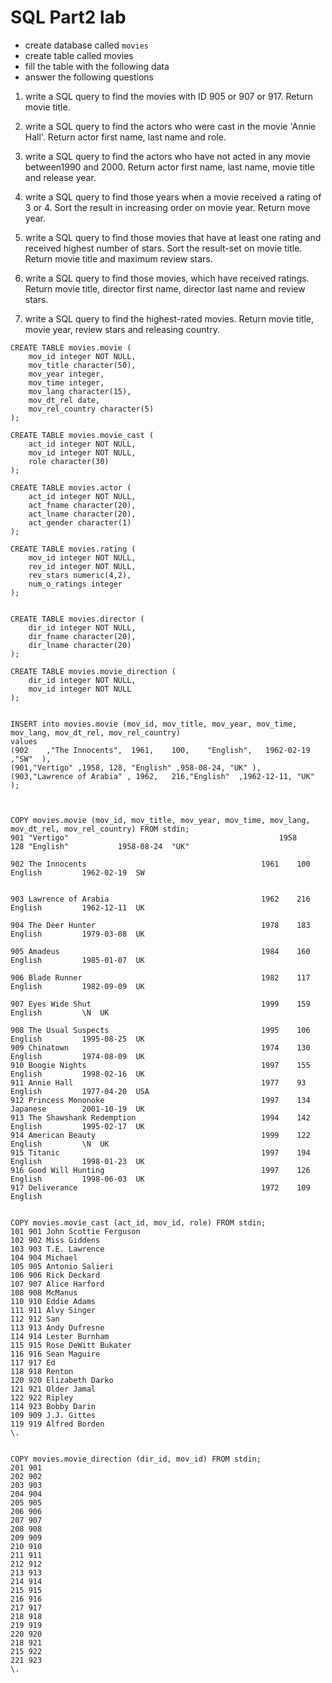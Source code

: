 # SQL Part2 lab


* create database called `movies`
* create table called movies 
* fill the table with the following data 
* answer the following questions 

1. write a SQL query to find the movies with ID 905 or 907 or 917. Return movie title.


2. write a SQL query to find the actors who were cast in the movie 'Annie Hall'. Return actor first name, last name and role. 

3. write a SQL query to find the actors who have not acted in any movie between1990 and 2000. Return actor first name, last name, movie title and release year.

4. write a SQL query to find those years when a movie received a rating of 3 or 4. Sort the result in increasing order on movie year. Return move year. 

5. write a SQL query to find those movies that have at least one rating and received highest number of stars. Sort the result-set on movie title. Return movie title and maximum review stars.

6. write a SQL query to find those movies, which have received ratings. Return movie title, director first name, director last name and review stars.

7. write a SQL query to find the highest-rated movies. Return movie title, movie year, review stars and releasing country. 

```
CREATE TABLE movies.movie (
    mov_id integer NOT NULL,
    mov_title character(50),
    mov_year integer,
    mov_time integer,
    mov_lang character(15),
    mov_dt_rel date,
    mov_rel_country character(5)
);

CREATE TABLE movies.movie_cast (
    act_id integer NOT NULL,
    mov_id integer NOT NULL,
    role character(30)
);

CREATE TABLE movies.actor (
    act_id integer NOT NULL,
    act_fname character(20),
    act_lname character(20),
    act_gender character(1)
);

CREATE TABLE movies.rating (
    mov_id integer NOT NULL,
    rev_id integer NOT NULL,
    rev_stars numeric(4,2),
    num_o_ratings integer
);


CREATE TABLE movies.director (
    dir_id integer NOT NULL,
    dir_fname character(20),
    dir_lname character(20)
);

CREATE TABLE movies.movie_direction (
    dir_id integer NOT NULL,
    mov_id integer NOT NULL
);


```


```
INSERT into movies.movie (mov_id, mov_title, mov_year, mov_time, mov_lang, mov_dt_rel, mov_rel_country) 
values
(902	,"The Innocents",  1961,	100,	"English",   1962-02-19	,"SW"  ),
(901,"Vertigo" ,1958, 128, "English" ,958-08-24, "UK" ),
(903,"Lawrence of Arabia" ,	1962,	216,"English"  ,1962-12-11,	"UK"  );

 

COPY movies.movie (mov_id, mov_title, mov_year, mov_time, mov_lang, mov_dt_rel, mov_rel_country) FROM stdin;
901	"Vertigo"                                           	1958	128	"English"        	1958-08-24	"UK"   

902	The Innocents                                     	1961	100	English        	1962-02-19	SW   


903	Lawrence of Arabia                                	1962	216	English        	1962-12-11	UK   

904	The Deer Hunter                                   	1978	183	English        	1979-03-08	UK  

905	Amadeus                                           	1984	160	English        	1985-01-07	UK  

906	Blade Runner                                      	1982	117	English        	1982-09-09	UK  

907	Eyes Wide Shut                                    	1999	159	English        	\N	UK   

908	The Usual Suspects                                	1995	106	English        	1995-08-25	UK   
909	Chinatown                                         	1974	130	English        	1974-08-09	UK   
910	Boogie Nights                                     	1997	155	English        	1998-02-16	UK   
911	Annie Hall                                        	1977	93	English        	1977-04-20	USA  
912	Princess Mononoke                                 	1997	134	Japanese       	2001-10-19	UK   
913	The Shawshank Redemption                          	1994	142	English        	1995-02-17	UK   
914	American Beauty                                   	1999	122	English        	\N	UK   
915	Titanic                                           	1997	194	English        	1998-01-23	UK   
916	Good Will Hunting                                 	1997	126	English        	1998-06-03	UK   
917	Deliverance                                       	1972	109	English        	    	


COPY movies.movie_cast (act_id, mov_id, role) FROM stdin;
101	901	John Scottie Ferguson         
102	902	Miss Giddens                  
103	903	T.E. Lawrence                 
104	904	Michael                       
105	905	Antonio Salieri               
106	906	Rick Deckard                  
107	907	Alice Harford                 
108	908	McManus                       
110	910	Eddie Adams                   
111	911	Alvy Singer                   
112	912	San                           
113	913	Andy Dufresne                 
114	914	Lester Burnham                
115	915	Rose DeWitt Bukater           
116	916	Sean Maguire                  
117	917	Ed                            
118	918	Renton                        
120	920	Elizabeth Darko               
121	921	Older Jamal                   
122	922	Ripley                        
114	923	Bobby Darin                   
109	909	J.J. Gittes                   
119	919	Alfred Borden                 
\.


COPY movies.movie_direction (dir_id, mov_id) FROM stdin;
201	901
202	902
203	903
204	904
205	905
206	906
207	907
208	908
209	909
210	910
211	911
212	912
213	913
214	914
215	915
216	916
217	917
218	918
219	919
220	920
218	921
215	922
221	923
\.


``` 